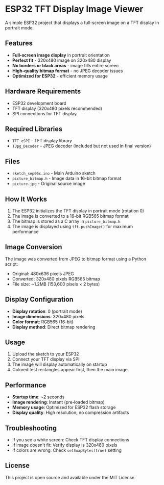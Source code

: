 # ESP32 TFT Display Image Viewer

A simple ESP32 project that displays a full-screen image on a TFT display in portrait mode.

## Features

- **Full-screen image display** in portrait orientation
- **Perfect fit** - 320x480 image on 320x480 display
- **No borders or black areas** - image fills entire screen
- **High-quality bitmap format** - no JPEG decoder issues
- **Optimized for ESP32** - efficient memory usage

## Hardware Requirements

- ESP32 development board
- TFT display (320x480 pixels recommended)
- SPI connections for TFT display

## Required Libraries

- `TFT_eSPI` - TFT display library
- `TJpg_Decoder` - JPEG decoder (included but not used in final version)

## Files

- `sketch_sep06c.ino` - Main Arduino sketch
- `picture_bitmap.h` - Image data in 16-bit bitmap format
- `picture.jpg` - Original source image

## How It Works

1. The ESP32 initializes the TFT display in portrait mode (rotation 0)
2. The image is converted to a 16-bit RGB565 bitmap format
3. The bitmap is stored as a C array in `picture_bitmap.h`
4. The image is displayed using `tft.pushImage()` for maximum performance

## Image Conversion

The image was converted from JPEG to bitmap format using a Python script:
- Original: 480x636 pixels JPEG
- Converted: 320x480 pixels RGB565 bitmap
- File size: ~1.2MB (153,600 pixels × 2 bytes)

## Display Configuration

- **Display rotation**: 0 (portrait mode)
- **Image dimensions**: 320x480 pixels
- **Color format**: RGB565 (16-bit)
- **Display method**: Direct bitmap rendering

## Usage

1. Upload the sketch to your ESP32
2. Connect your TFT display via SPI
3. The image will display automatically on startup
4. Colored test rectangles appear first, then the main image

## Performance

- **Startup time**: ~2 seconds
- **Image rendering**: Instant (pre-loaded bitmap)
- **Memory usage**: Optimized for ESP32 flash storage
- **Display quality**: High resolution, no compression artifacts

## Troubleshooting

- If you see a white screen: Check TFT display connections
- If image doesn't fit: Verify display is 320x480 pixels
- If colors are wrong: Check `setSwapBytes(true)` setting

## License

This project is open source and available under the MIT License.

